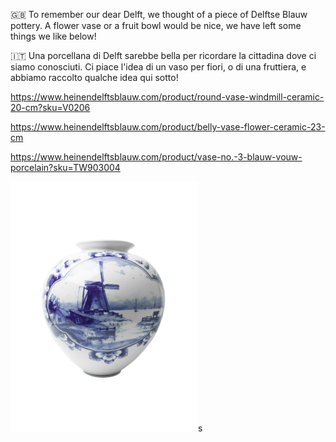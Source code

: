 <link rel="stylesheet" type="text/css" href="style.css">

🇬🇧
To remember our dear Delft, we thought of a piece of Delftse Blauw pottery. A flower vase or a fruit bowl would be nice, we have left some things we like below!



🇮🇹 
Una porcellana di Delft sarebbe bella per ricordare la cittadina dove ci siamo conosciuti. Ci piace l'idea di un vaso per fiori, o di una fruttiera, e abbiamo raccolto qualche idea qui sotto!


https://www.heinendelftsblauw.com/product/round-vase-windmill-ceramic-20-cm?sku=V0206

https://www.heinendelftsblauw.com/product/belly-vase-flower-ceramic-23-cm

https://www.heinendelftsblauw.com/product/vase-no.-3-blauw-vouw-porcelain?sku=TW903004

<img src="media/delftse_blauw.jpg" width=300>s